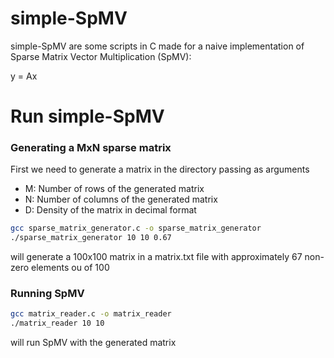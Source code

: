 # simple-SpMV

simple-SpMV are some scripts in C made for a naive implementation of Sparse Matrix Vector Multiplication (SpMV):

y = Ax

# Run simple-SpMV

### Generating a MxN sparse matrix

First we need to generate a matrix in the directory passing as arguments
- M: Number of rows of the generated matrix
- N: Number of columns of the generated matrix
- D: Density of the matrix in decimal format

```bash
gcc sparse_matrix_generator.c -o sparse_matrix_generator
./sparse_matrix_generator 10 10 0.67
```

will generate a 100x100 matrix in a matrix.txt file with approximately 67 non-zero elements ou of 100


### Running SpMV

```bash
gcc matrix_reader.c -o matrix_reader
./matrix_reader 10 10
```

will run SpMV with the generated matrix
